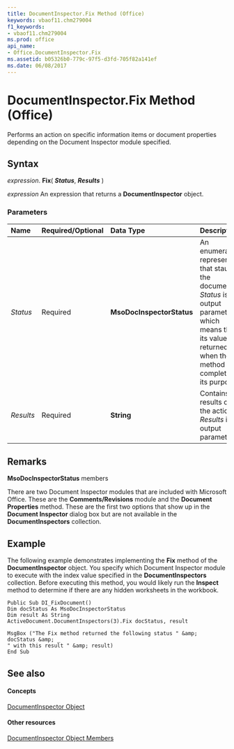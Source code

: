 ```yaml
---
title: DocumentInspector.Fix Method (Office)
keywords: vbaof11.chm279004
f1_keywords:
- vbaof11.chm279004
ms.prod: office
api_name:
- Office.DocumentInspector.Fix
ms.assetid: b05326b0-779c-97f5-d3fd-705f82a141ef
ms.date: 06/08/2017
---
```



# DocumentInspector.Fix Method (Office)

Performs an action on specific information items or document properties depending on the Document Inspector module specified.


## Syntax

 _expression_. **Fix**( **_Status_**, **_Results_** )

 _expression_ An expression that returns a **DocumentInspector** object.


### Parameters



|**Name**|**Required/Optional**|**Data Type**|**Description**|
|:-----|:-----|:-----|:-----|
| _Status_|Required|**MsoDocInspectorStatus**|An enumeration representing that staus of the document.  _Status_ is an output parameter, which means that its value is returned when the method has completed its purpose.|
| _Results_|Required|**String**|Contains the results of the action.  _Results_ is an output parameter.|

## Remarks

 **MsoDocInspectorStatus** members

There are two Document Inspector modules that are included with Microsoft Office. These are the **Comments/Revisions** module and the **Document Properties** method. These are the first two options that show up in the **Document Inspector** dialog box but are not available in the **DocumentInspectors** collection.


## Example

The following example demonstrates implementing the **Fix** method of the **DocumentInspector** object. You specify which Document Inspector module to execute with the index value specified in the **DocumentInspectors** collection. Before executing this method, you would likely run the **Inspect** method to determine if there are any hidden worksheets in the workbook.


```
Public Sub DI_FixDocument() 
Dim docStatus As MsoDocInspectorStatus 
Dim result As String 
ActiveDocument.DocumentInspectors(3).Fix docStatus, result 
 
MsgBox ("The Fix method returned the following status " &amp; docStatus &amp; _ 
" with this result " &amp; result) 
End Sub
```


## See also


#### Concepts


[DocumentInspector Object](documentinspector-object-office.md)
#### Other resources


[DocumentInspector Object Members](documentinspector-members-office.md)

